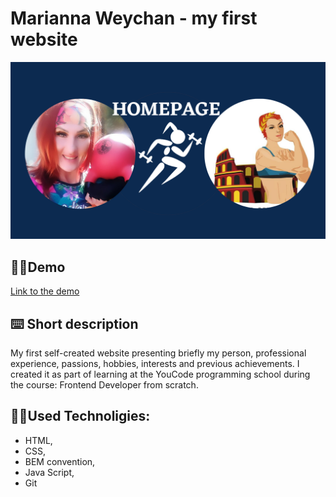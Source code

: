 # Marianna Weychan - my first website
![Marianna Weychan](images/Opengraph.png)
## 🦸‍♀️Demo
[Link to the demo](https://marianna-weychan.github.io/Homepage/)

## ⌨️ Short description

My first self-created website presenting briefly my person, professional experience, passions, hobbies, interests and previous achievements.
I created it as part of learning at the YouCode programming school during the course: Frontend Developer from scratch.
## 

## 👩‍💻Used Technoligies:
- HTML,
- CSS,
- BEM convention,
- Java Script,
- Git
